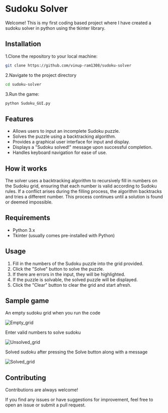 
# Sudoku Solver

Welcome! This is my first coding based project where I have created a sudoku solver in python using the tkinter library. 




## Installation

1.Clone the repository to your local machine:

```bash
git clone https://github.com/vinup-ram1308/sudoku-solver
```

2.Navigate to the project directory

```bash
cd sudoku-solver
``` 

3.Run the game:

```bash
python Sudoku_GUI.py
```

## Features

- Allows users to input an incomplete Sudoku puzzle.
- Solves the puzzle using a backtracking algorithm.
- Provides a graphical user interface for input and display.
- Displays a "Sudoku solved!" message upon successful completion.
- Handles keyboard navigation for ease of use.
## How it works

The solver uses a backtracking algorithm to recursively fill in numbers on the Sudoku grid, ensuring that each number is valid according to Sudoku rules. If a conflict arises during the filling process, the algorithm backtracks and tries a different number. This process continues until a solution is found or deemed impossible.
## Requirements

- Python 3.x
- Tkinter (usually comes pre-installed with Python)

## Usage

1. Fill in the numbers of the Sudoku puzzle into the grid provided.
2. Click the "Solve" button to solve the puzzle.
3. If there are errors in the input, they will be highlighted.
4. If the puzzle is solvable, the solved puzzle will be displayed.
5. Click the "Clear" button to clear the grid and start afresh.
## Sample game

An empty sudoku grid when you run the code

![Empty_grid](https://github.com/vinup-ram1308/sudoku-solver/assets/157267994/fc1cf7c5-1afc-43af-a854-259c0386f2f4)


Enter valid numbers to solve sudoku

![Unsolved_grid](https://github.com/vinup-ram1308/sudoku-solver/assets/157267994/c6d31783-3f27-4529-a564-4a0ff1437fd7)


Solved sudoku after pressing the Solve button along with a message

![Solved_grid](https://github.com/vinup-ram1308/sudoku-solver/assets/157267994/5f095f8c-69f6-42a0-94cf-a9ba9ae39a4b)


## Contributing

Contributions are always welcome!

If you find any issues or have suggestions for improvement, feel free to open an issue or submit a pull request.


